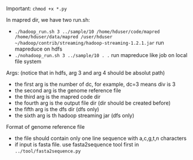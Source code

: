 Important: ```chmod +x *.py```

In mapred dir, we have two run.sh:
* ```./hadoop_run.sh 3 ../sample/10 /home/hduser/code/mapred /home/hduser/data/mapred /user/hduser ~/hadoop/contrib/streaming/hadoop-streaming-1.2.1.jar``` run mapreduce on hdfs
* ```./nohadoop_run.sh 3 ../sample/10 . .``` run mapreduce like job on local file system

Args: (notice that in hdfs, arg 3 and arg 4 should be absolut path)
* the first arg is the number of dc, for example, dc=3 means div is 3
* the second arg is the genome reference file
* the third arg is the mapred code dir 
* the fourth arg is the output file dir (dir should be created before)
* the fifth arg is the dfs dir (dfs only)
* the sixth arg is th hadoop streaming jar (dfs only)

Format of genome reference file
* the file should contain only one line sequence with a,c,g,t,n characters
* if input is fasta file. use fasta2sequence tool first in ```../tool/fasta2sequence.py``` 
